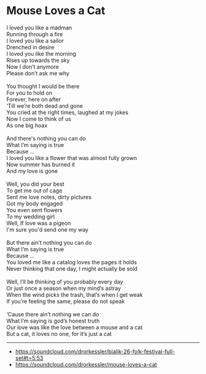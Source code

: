 # Mouse Loves a Cat

I loved you like a madman\
Running through a fire\
I loved you like a sailor\
Drenched in desire\
I loved you like the morning\
Rises up towards the sky\
Now I don’t anymore\
Please don’t ask me why\
\
You thought I would be there\
For you to hold on\
Forever, here on after\
‘Till we’re both dead and gone\
You cried at the right times, laughed at my jokes\
Now I come to think of us\
As one big hoax\
\
And there's nothing you can do\
What I’m saying is true\
Because ...\
I loved you like a flower that was almost fully grown\
Now summer has burned it\
And my love is gone\
\
Well, you did your best\
To get me out of cage\
Sent me love notes, dirty pictures\
Got my body engaged\
You even sent flowers\
To my wedding girl\
Well, If love was a pigeon\
I'm sure you'd send one my way\
\
But there ain’t nothing you can do\
What I’m saying is true\
Because ...\
You loved me like a catalog loves the pages it holds\
Never thinking that one day, I might actually be sold\
\
Well, I’ll be thinking of you probably every day\
Or just once a season when my mind’s astray\
When the wind picks the trash, that’s when I get weak\
If you’re feeling the same, please do not speak\
\
‘Cause there ain’t nothing we can do\
What I’m saying is god’s honest truth\
Our love was like the love between a mouse and a cat\
But a cat, it loves no one, for it’s just a cat

---
- https://soundcloud.com/drorkessler/bialik-26-folk-festival-full-set#t=5:53
- https://soundcloud.com/drorkessler/mouse-loves-a-cat
